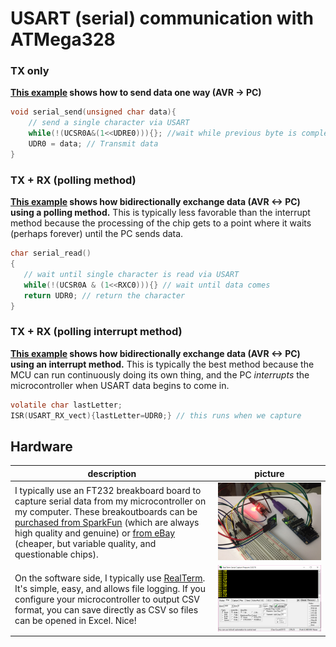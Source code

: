# USART (serial) communication with ATMega328

### TX only
**[This example](tx%20only/main.c) shows how to send data one way (AVR -> PC)**
```C
void serial_send(unsigned char data){
	// send a single character via USART
	while(!(UCSR0A&(1<<UDRE0))){}; //wait while previous byte is completed
	UDR0 = data; // Transmit data
}
```

### TX + RX (polling method)
**[This example](tx%20rx%20polling/main.c) shows how bidirectionally exchange data (AVR <-> PC) using a polling method.** This is typically less favorable than the interrupt method because the processing of the chip gets to a point where it waits (perhaps forever) until the PC sends data.
```C
char serial_read()
{
   // wait until single character is read via USART
   while(!(UCSR0A & (1<<RXC0))){} // wait until data comes
   return UDR0; // return the character
}
```

### TX + RX (polling interrupt method)
**[This example](tx%20rx%20interrupt/main.c) shows how bidirectionally exchange data (AVR <-> PC) using an interrupt method.** This is typically the best method because the MCU can run continuously doing its own thing, and the PC _interrupts_ the microcontroller when USART data begins to come in.
```C
volatile char lastLetter;
ISR(USART_RX_vect){lastLetter=UDR0;} // this runs when we capture
```

## Hardware
description | picture
---|---
I typically use an FT232 breakboard board to capture serial data from my microcontroller on my computer. These breakoutboards can be [purchased from SparkFun](https://www.sparkfun.com/products/12731) (which are always high quality and genuine) or [from eBay](http://www.ebay.com/sch/ft232+breakout) (cheaper, but variable quality, and questionable chips). | ![](../ATMega328%202017-02-08%20i2c%20LM75A%20thermometer/circuit.jpg)
On the software side, I typically use [RealTerm](https://realterm.sourceforge.io/). It's simple, easy, and allows file logging. If you configure your microcontroller to output CSV format, you can save directly as CSV so files can be opened in Excel. Nice!|![](../ATMega328%202017-02-08%20i2c%20LM75A%20thermometer/demo.png)


